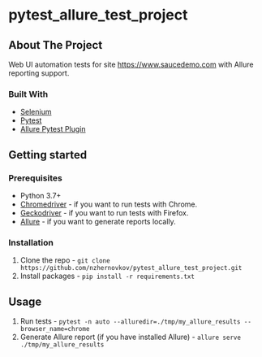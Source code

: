 # pytest_allure_test_project

## About The Project
Web UI automation tests for site https://www.saucedemo.com with Allure reporting support.

### Built With
- [Selenium](https://pypi.org/project/selenium)
- [Pytest](https://pypi.org/project/pytest/)
- [Allure Pytest Plugin](https://pypi.org/project/allure-pytest/)

## Getting started

### Prerequisites
- Python 3.7+
- [Chromedriver](https://chromedriver.chromium.org/) - if you want to run tests with Chrome.
- [Geckodriver](https://github.com/mozilla/geckodriver) - if you want to run tests with  Firefox.
- [Allure](https://docs.qameta.io/allure/#_installing_a_commandline) - if you want to generate reports locally.

### Installation
1. Clone the repo - `git clone https://github.com/nzhernovkov/pytest_allure_test_project.git`
2. Install packages - `pip install -r requirements.txt`

## Usage
1. Run tests - `pytest -n auto --alluredir=./tmp/my_allure_results --browser_name=chrome`
2. Generate Allure report (if you have installed Allure) - `allure serve ./tmp/my_allure_results`
